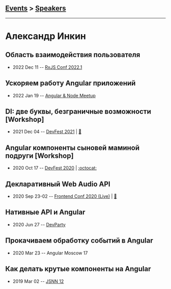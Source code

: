 ## [Events](../README.md) > [Speakers](../speakers.md)
---

# Александр Инкин

## Область взаимодействия пользователя
- 2022 Dec 11 -- [RxJS Conf 2022.1](https://www.youtube.com/watch?v=012hWR7Xuas&t=4560s)    
## Ускоряем работу Angular приложений
- 2022 Jan 19 -- [Angular &amp; Node Meetup](https://youtu.be/IOT9jOWvVE4?t=1946)    
## DI: две буквы, безграничные возможности [Workshop]
- 2021 Dec 04 -- [DevFest 2021](https://youtu.be/5nVKrcnIFqA)  | [:notebook:](https://docs.google.com/presentation/d/1nTgNUlHJOmYq-lbMROWQGkEHq74FV-Uoq86Nqo7QZ0Q/edit)  
## Angular компоненты сыновей маминой подруги [Workshop]
- 2020 Oct 17 -- [DevFest 2020](https://youtu.be/wwynvEBh-P4)   | [:octocat:](https://stackblitz.com/edit/angular-declarative-components) 
## Декларативный Web Audio API
- 2020 Sep 23-02 -- [Frontend Conf 2020 (Live)](https://youtu.be/EsG2YAzUcT4)  | [:notebook:](https://drive.google.com/file/d/1_3sRuegxTmDgVisXxdWBJ9pawY9kqf61/view)  
## Нативные API и Angular
- 2020 Jun 27 -- [DevParty](https://www.youtube.com/watch?v=G4qftFVsJj8)    
## Прокачиваем обработку событий в Angular
- 2020 Mar 23 -- Angular Moscow 17    
## Как делать крутые компоненты на Angular
- 2019 Mar 02 -- [JSNN 12](https://www.youtube.com/watch?v=7MFW2A-3HG0)    
